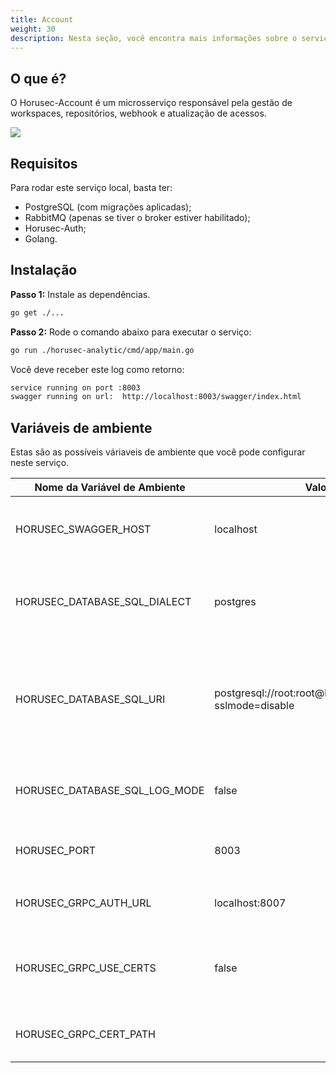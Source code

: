 ```yaml
---
title: Account
weight: 30
description: Nesta seção, você encontra mais informações sobre o serviço Horusec-Account.
---
```


## **O que é?**

O Horusec-Account é um microsserviço responsável pela gestão de workspaces, repositórios, webhook e atualização de acessos.

![](/docs/ptbr/web/services/account/0-arquitecture.jpg)

## **Requisitos**

Para rodar este serviço local, basta ter:

* PostgreSQL (com migrações aplicadas);
* RabbitMQ (apenas se tiver o broker estiver habilitado);
* Horusec-Auth;
* Golang.

## **Instalação** 

**Passo 1:** Instale as dependências.

```bash
go get ./...
```
**Passo 2:** Rode o comando abaixo para executar o serviço: 

```bash
go run ./horusec-analytic/cmd/app/main.go
```

Você deve receber este log como retorno: 

```bash
service running on port :8003
swagger running on url:  http://localhost:8003/swagger/index.html
```

## **Variáveis de ambiente**

Estas são as possíveis váriaveis de ambiente que você pode configurar neste serviço.

| Nome da Variável de Ambiente                 | Valor Default                                                     | Descrição                                                  |
|----------------------------------|------------------------------------------------------------------|--------------------------------------------------------------|
| HORUSEC_SWAGGER_HOST             | localhost                                                        | Obtém o host que estará disponível no swagger.| 
| HORUSEC_DATABASE_SQL_DIALECT     | postgres                                                         | Obtém o dialeto para conectar ao banco de dados POSTGRES. |
| HORUSEC_DATABASE_SQL_URI         | postgresql://root:root@localhost:5432/horusec_db?sslmode=disable | Obtém o URI (identificador uniforme de recursos) para conectar ao banco de dados POSTGRES. |
| HORUSEC_DATABASE_SQL_LOG_MODE    | false                                                            | Obtém o valor para habilitar logs no POSTGRES. |
| HORUSEC_PORT                     | 8003                                                             | Obtém a porta que o serviço irá iniciar. |
| HORUSEC_GRPC_AUTH_URL            | localhost:8007                                                   | Obtém a URL `horusec-auth` de conexão com o GRPC |
| HORUSEC_GRPC_USE_CERTS           | false                                                            | Valida se o uso de certificados no GRPC está ativo ou não. |
| HORUSEC_GRPC_CERT_PATH           |                                                                  | Obtém o caminho do certificado GRPC. | 